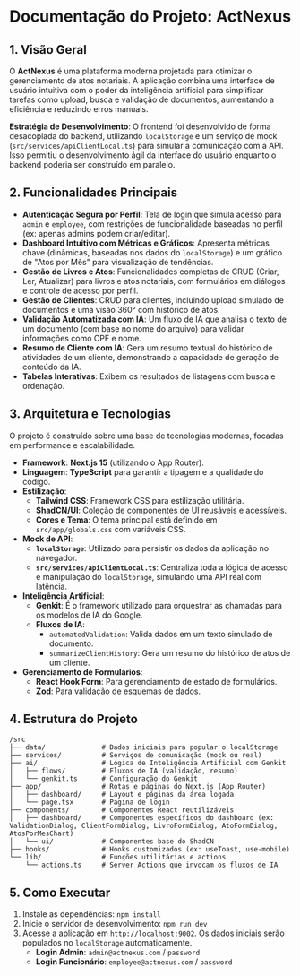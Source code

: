 # Documentação do Projeto: ActNexus

## 1. Visão Geral

O **ActNexus** é uma plataforma moderna projetada para otimizar o gerenciamento de atos notariais. A aplicação combina uma interface de usuário intuitiva com o poder da inteligência artificial para simplificar tarefas como upload, busca e validação de documentos, aumentando a eficiência e reduzindo erros manuais.

**Estratégia de Desenvolvimento**: O frontend foi desenvolvido de forma desacoplada do backend, utilizando `localStorage` e um serviço de mock (`src/services/apiClientLocal.ts`) para simular a comunicação com a API. Isso permitiu o desenvolvimento ágil da interface do usuário enquanto o backend poderia ser construído em paralelo.

## 2. Funcionalidades Principais

- **Autenticação Segura por Perfil**: Tela de login que simula acesso para `admin` e `employee`, com restrições de funcionalidade baseadas no perfil (ex: apenas admins podem criar/editar).
- **Dashboard Intuitivo com Métricas e Gráficos**: Apresenta métricas chave (dinâmicas, baseadas nos dados do `localStorage`) e um gráfico de "Atos por Mês" para visualização de tendências.
- **Gestão de Livros e Atos**: Funcionalidades completas de CRUD (Criar, Ler, Atualizar) para livros e atos notariais, com formulários em diálogos e controle de acesso por perfil.
- **Gestão de Clientes**: CRUD para clientes, incluindo upload simulado de documentos e uma visão 360° com histórico de atos.
- **Validação Automatizada com IA**: Um fluxo de IA que analisa o texto de um documento (com base no nome do arquivo) para validar informações como CPF e nome.
- **Resumo de Cliente com IA**: Gera um resumo textual do histórico de atividades de um cliente, demonstrando a capacidade de geração de conteúdo da IA.
- **Tabelas Interativas**: Exibem os resultados de listagens com busca e ordenação.

## 3. Arquitetura e Tecnologias

O projeto é construído sobre uma base de tecnologias modernas, focadas em performance e escalabilidade.

- **Framework**: **Next.js 15** (utilizando o App Router).
- **Linguagem**: **TypeScript** para garantir a tipagem e a qualidade do código.
- **Estilização**:
  - **Tailwind CSS**: Framework CSS para estilização utilitária.
  - **ShadCN/UI**: Coleção de componentes de UI reusáveis e acessíveis.
  - **Cores e Tema**: O tema principal está definido em `src/app/globals.css` com variáveis CSS.
- **Mock de API**:
  - **`localStorage`**: Utilizado para persistir os dados da aplicação no navegador.
  - **`src/services/apiClientLocal.ts`**: Centraliza toda a lógica de acesso e manipulação do `localStorage`, simulando uma API real com latência.
- **Inteligência Artificial**:
  - **Genkit**: É o framework utilizado para orquestrar as chamadas para os modelos de IA do Google.
  - **Fluxos de IA**:
    - `automatedValidation`: Valida dados em um texto simulado de documento.
    - `summarizeClientHistory`: Gera um resumo do histórico de atos de um cliente.
- **Gerenciamento de Formulários**:
  - **React Hook Form**: Para gerenciamento de estado de formulários.
  - **Zod**: Para validação de esquemas de dados.

## 4. Estrutura do Projeto

```
/src
├── data/              # Dados iniciais para popular o localStorage
├── services/          # Serviços de comunicação (mock ou real)
├── ai/                # Lógica de Inteligência Artificial com Genkit
│   ├── flows/         # Fluxos de IA (validação, resumo)
│   └── genkit.ts      # Configuração do Genkit
├── app/               # Rotas e páginas do Next.js (App Router)
│   ├── dashboard/     # Layout e páginas da área logada
│   └── page.tsx       # Página de login
├── components/        # Componentes React reutilizáveis
│   ├── dashboard/     # Componentes específicos do dashboard (ex: ValidationDialog, ClientFormDialog, LivroFormDialog, AtoFormDialog, AtosPorMesChart)
│   └── ui/            # Componentes base do ShadCN
├── hooks/             # Hooks customizados (ex: useToast, use-mobile)
└── lib/               # Funções utilitárias e actions
    └── actions.ts     # Server Actions que invocam os fluxos de IA
```

## 5. Como Executar

1. Instale as dependências: `npm install`
2. Inicie o servidor de desenvolvimento: `npm run dev`
3. Acesse a aplicação em `http://localhost:9002`. Os dados iniciais serão populados no `localStorage` automaticamente.
   - **Login Admin**: `admin@actnexus.com` / `password`
   - **Login Funcionário**: `employee@actnexus.com` / `password`
